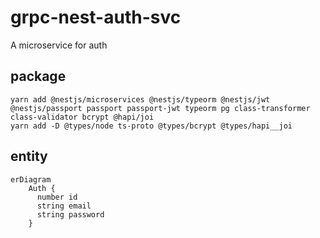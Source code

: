 # grpc-nest-auth-svc

A microservice for auth

## package

```shell=
yarn add @nestjs/microservices @nestjs/typeorm @nestjs/jwt @nestjs/passport passport passport-jwt typeorm pg class-transformer class-validator bcrypt @hapi/joi
yarn add -D @types/node ts-proto @types/bcrypt @types/hapi__joi
```

## entity

```mermaid
erDiagram
    Auth {
      number id
      string email
      string password
    }
```